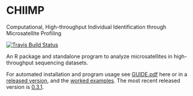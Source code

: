 # CHIIMP
Computational, High-throughput Individual Identification through Microsatellite Profiling

[![Travis Build Status](https://travis-ci.org/ShawHahnLab/chiimp.svg?branch=master)](https://travis-ci.org/ShawHahnLab/chiimp)

An R package and standalone program to analyze microsatellites in
high-throughput sequencing datasets.

For automated installation and program usage see [GUIDE.pdf](GUIDE.pdf) here or
in a [released version](https://github.com/ShawHahnLab/chiimp/releases), and the [worked examples].
The most recent released version is [0.3.1](https://github.com/ShawHahnLab/chiimp/releases/tag/0.3.1).

[worked examples]: docs
